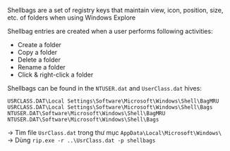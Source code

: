 Shellbags are a set of registry keys that maintain view, icon, position, size, etc. of folders when using Windows Explore  

Shellbag entries are created when a user performs following activities:
- Create a folder  
- Copy a folder  
- Delete a folder  
- Rename a folder  
- Click & right-click a folder

Shellbags can be found in the `NTUSER.dat` and `UserClass.dat` hives:  
```
USRCLASS.DAT\Local Settings\Software\Microsoft\Windows\Shell\BagMRU
USRCLASS.DAT\Local Settings\Software\Microsoft\Windows\Shell\Bags
NTUSER.DAT\Software\Microsoft\Windows\Shell\BagMRU
NTUSER.DAT\Software\Microsoft\Windows\Shell\Bags
```

-> Tìm file `UsrClass.dat` trong thư mục `AppData\Local\Microsoft\Windows\`  
-> Dùng `rip.exe -r ..\UsrClass.dat -p shellbags`  
